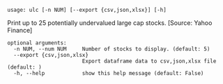 ```
usage: ulc [-n NUM] [--export {csv,json,xlsx}] [-h]
```

Print up to 25 potentially undervalued large cap stocks. [Source: Yahoo Finance]

```
optional arguments:
  -n NUM, --num NUM     Number of stocks to display. (default: 5)
  --export {csv,json,xlsx}
                        Export dataframe data to csv,json,xlsx file (default: )
  -h, --help            show this help message (default: False)
```

